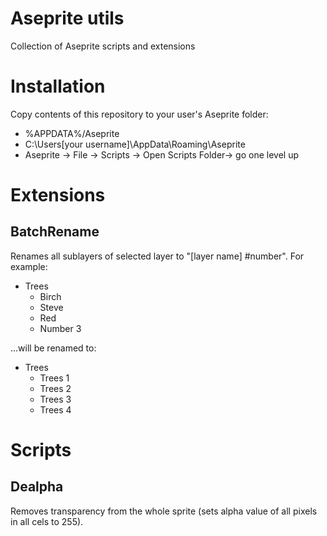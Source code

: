 # Aseprite utils
Collection of Aseprite scripts and extensions

# Installation
Copy contents of this repository to your user's Aseprite folder:
 * %APPDATA%/Aseprite
 * C:\Users\[your username]\AppData\Roaming\Aseprite
 * Aseprite -> File -> Scripts -> Open Scripts Folder-> go one level up

# Extensions
## BatchRename
Renames all sublayers of selected layer to "[layer name] #number". For example:
 * Trees
   * Birch
   * Steve
   * Red
   * Number 3
   
...will be renamed to:
* Trees
  * Trees 1
  * Trees 2
  * Trees 3
  * Trees 4

# Scripts
## Dealpha
Removes transparency from the whole sprite (sets alpha value of all pixels in all cels to 255).
